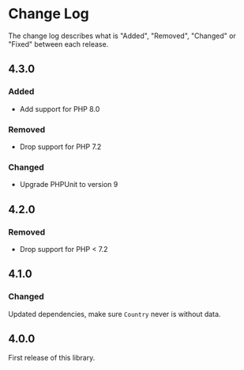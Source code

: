 # Change Log

The change log describes what is "Added", "Removed", "Changed" or "Fixed" between each release.

## 4.3.0

### Added

- Add support for PHP 8.0

### Removed

- Drop support for PHP 7.2

### Changed

- Upgrade PHPUnit to version 9

## 4.2.0

### Removed

- Drop support for PHP < 7.2

## 4.1.0

### Changed

Updated dependencies, make sure `Country` never is without data.

## 4.0.0

First release of this library.
